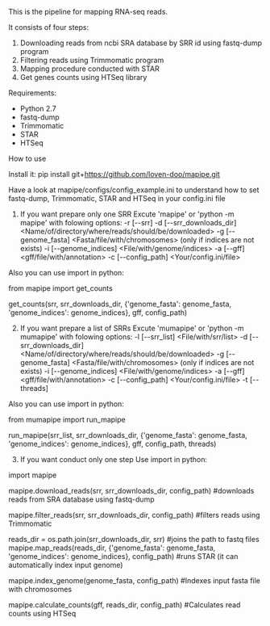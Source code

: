 This is the pipeline for mapping RNA-seq reads.

It consists of four steps:
1. Downloading reads from ncbi SRA database by SRR id using fastq-dump program
2. Filtering reads using Trimmomatic program
3. Mapping procedure conducted with STAR
4. Get genes counts using HTSeq library

Requirements:
- Python 2.7
- fastq-dump
- Trimmomatic
- STAR
- HTSeq


How to use

Install it:
pip install git+https://github.com/loven-doo/mapipe.git

Have a look at mapipe/configs/config_example.ini to understand how to set fastq-dump, Trimmomatic, STAR and HTSeq in your config.ini file

1. If you want prepare only one SRR
Excute 'mapipe' or 'python -m mapipe' with folowing options:
-r [--srr] <The SRR id for the reads>
-d [--srr_downloads_dir] <Name/of/directory/where/reads/should/be/downloaded>
-g [--genome_fasta] <Fasta/file/with/chromosomes> (only if indices are not exists)
-i [--genome_indices] <File/with/genome/indices>
-a [--gff] <gff/file/with/annotation>
-c [--config_path] <Your/config.ini/file>

Also you can use import in python:

from mapipe import get_counts

get_counts(srr, srr_downloads_dir, {'genome_fasta': genome_fasta, 'genome_indices': genome_indices}, gff, config_path)

2. If you want prepare a list of SRRs
Excute 'mumapipe' or 'python -m mumapipe' with folowing options:
-l [--srr_list] <File/with/srr/list>
-d [--srr_downloads_dir] <Name/of/directory/where/reads/should/be/downloaded>
-g [--genome_fasta] <Fasta/file/with/chromosomes> (only if indices are not exists)
-i [--genome_indices] <File/with/genome/indices>
-a [--gff] <gff/file/with/annotation>
-c [--config_path] <Your/config.ini/file>
-t [--threads] <Number of threads>

Also you can use import in python:

from mumapipe import run_mapipe

run_mapipe(srr_list, srr_downloads_dir, {'genome_fasta': genome_fasta, 'genome_indices': genome_indices},
           gff, config_path, threads)

3. If you want conduct only one step
Use import in python:

import mapipe

mapipe.download_reads(srr, srr_downloads_dir, config_path) #downloads reads from SRA database using fastq-dump

mapipe.filter_reads(srr, srr_downloads_dir, config_path) #filters reads using Trimmomatic

reads_dir = os.path.join(srr_downloads_dir, srr) #joins the path to fastq files
mapipe.map_reads(reads_dir, {'genome_fasta': genome_fasta, 'genome_indices': genome_indices}, config_path)
#runs STAR (it can automatically index input genome)

mapipe.index_genome(genome_fasta, config_path) #Indexes input fasta file with chromosomes

mapipe.calculate_counts(gff, reads_dir, config_path) #Calculates read counts using HTSeq

